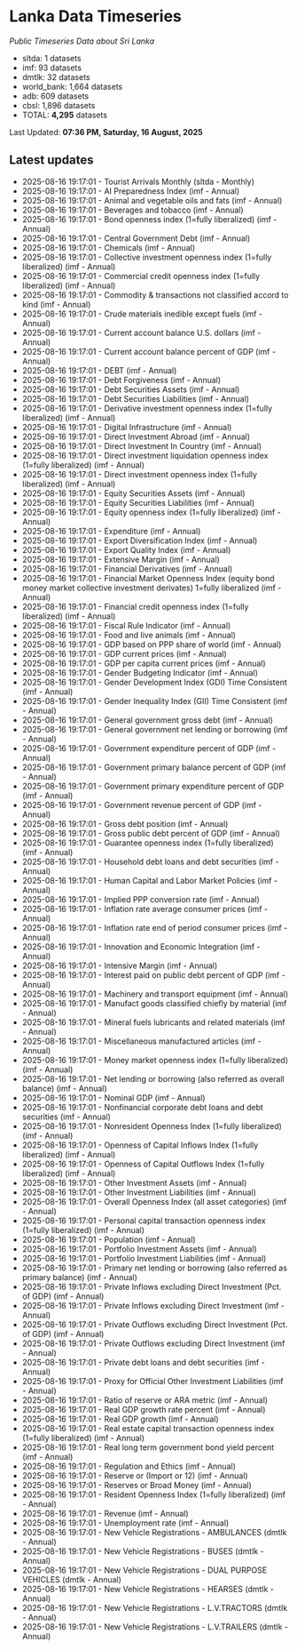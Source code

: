 # Lanka Data Timeseries
*Public Timeseries Data about Sri Lanka*

* sltda: 1 datasets
* imf: 93 datasets
* dmtlk: 32 datasets
* world_bank: 1,664 datasets
* adb: 609 datasets
* cbsl: 1,896 datasets
* TOTAL: **4,295** datasets

Last Updated: **07:36 PM, Saturday, 16 August, 2025**

## Latest updates

* 2025-08-16 19:17:01 - Tourist Arrivals Monthly (sltda - Monthly)
* 2025-08-16 19:17:01 - AI Preparedness Index (imf - Annual)
* 2025-08-16 19:17:01 - Animal and vegetable oils and fats (imf - Annual)
* 2025-08-16 19:17:01 - Beverages and tobacco (imf - Annual)
* 2025-08-16 19:17:01 - Bond openness index (1=fully liberalized) (imf - Annual)
* 2025-08-16 19:17:01 - Central Government Debt (imf - Annual)
* 2025-08-16 19:17:01 - Chemicals (imf - Annual)
* 2025-08-16 19:17:01 - Collective investment openness index (1=fully liberalized) (imf - Annual)
* 2025-08-16 19:17:01 - Commercial credit openness index (1=fully liberalized) (imf - Annual)
* 2025-08-16 19:17:01 - Commodity & transactions not classified accord to kind (imf - Annual)
* 2025-08-16 19:17:01 - Crude materials inedible except fuels (imf - Annual)
* 2025-08-16 19:17:01 - Current account balance U.S. dollars (imf - Annual)
* 2025-08-16 19:17:01 - Current account balance percent of GDP (imf - Annual)
* 2025-08-16 19:17:01 - DEBT (imf - Annual)
* 2025-08-16 19:17:01 - Debt Forgiveness (imf - Annual)
* 2025-08-16 19:17:01 - Debt Securities Assets (imf - Annual)
* 2025-08-16 19:17:01 - Debt Securities Liabilities (imf - Annual)
* 2025-08-16 19:17:01 - Derivative investment openness index (1=fully liberalized) (imf - Annual)
* 2025-08-16 19:17:01 - Digital Infrastructure (imf - Annual)
* 2025-08-16 19:17:01 - Direct Investment Abroad (imf - Annual)
* 2025-08-16 19:17:01 - Direct Investment In Country (imf - Annual)
* 2025-08-16 19:17:01 - Direct investment liquidation openness index (1=fully liberalized) (imf - Annual)
* 2025-08-16 19:17:01 - Direct investment openness index (1=fully liberalized) (imf - Annual)
* 2025-08-16 19:17:01 - Equity Securities Assets (imf - Annual)
* 2025-08-16 19:17:01 - Equity Securities Liabilities (imf - Annual)
* 2025-08-16 19:17:01 - Equity openness index (1=fully liberalized) (imf - Annual)
* 2025-08-16 19:17:01 - Expenditure (imf - Annual)
* 2025-08-16 19:17:01 - Export Diversification Index (imf - Annual)
* 2025-08-16 19:17:01 - Export Quality Index (imf - Annual)
* 2025-08-16 19:17:01 - Extensive Margin (imf - Annual)
* 2025-08-16 19:17:01 - Financial Derivatives (imf - Annual)
* 2025-08-16 19:17:01 - Financial Market Openness Index (equity bond money market collective investment derivates) 1=fully liberalized (imf - Annual)
* 2025-08-16 19:17:01 - Financial credit openness index (1=fully liberalized) (imf - Annual)
* 2025-08-16 19:17:01 - Fiscal Rule Indicator (imf - Annual)
* 2025-08-16 19:17:01 - Food and live animals (imf - Annual)
* 2025-08-16 19:17:01 - GDP based on PPP share of world (imf - Annual)
* 2025-08-16 19:17:01 - GDP current prices (imf - Annual)
* 2025-08-16 19:17:01 - GDP per capita current prices (imf - Annual)
* 2025-08-16 19:17:01 - Gender Budgeting Indicator (imf - Annual)
* 2025-08-16 19:17:01 - Gender Development Index (GDI) Time Consistent (imf - Annual)
* 2025-08-16 19:17:01 - Gender Inequality Index (GII) Time Consistent (imf - Annual)
* 2025-08-16 19:17:01 - General government gross debt (imf - Annual)
* 2025-08-16 19:17:01 - General government net lending or borrowing (imf - Annual)
* 2025-08-16 19:17:01 - Government expenditure percent of GDP (imf - Annual)
* 2025-08-16 19:17:01 - Government primary balance percent of GDP (imf - Annual)
* 2025-08-16 19:17:01 - Government primary expenditure percent of GDP (imf - Annual)
* 2025-08-16 19:17:01 - Government revenue percent of GDP (imf - Annual)
* 2025-08-16 19:17:01 - Gross debt position (imf - Annual)
* 2025-08-16 19:17:01 - Gross public debt percent of GDP (imf - Annual)
* 2025-08-16 19:17:01 - Guarantee openness index (1=fully liberalized) (imf - Annual)
* 2025-08-16 19:17:01 - Household debt loans and debt securities (imf - Annual)
* 2025-08-16 19:17:01 - Human Capital and Labor Market Policies (imf - Annual)
* 2025-08-16 19:17:01 - Implied PPP conversion rate (imf - Annual)
* 2025-08-16 19:17:01 - Inflation rate average consumer prices (imf - Annual)
* 2025-08-16 19:17:01 - Inflation rate end of period consumer prices (imf - Annual)
* 2025-08-16 19:17:01 - Innovation and Economic Integration (imf - Annual)
* 2025-08-16 19:17:01 - Intensive Margin (imf - Annual)
* 2025-08-16 19:17:01 - Interest paid on public debt percent of GDP (imf - Annual)
* 2025-08-16 19:17:01 - Machinery and transport equipment (imf - Annual)
* 2025-08-16 19:17:01 - Manufact goods classified chiefly by material (imf - Annual)
* 2025-08-16 19:17:01 - Mineral fuels lubricants and related materials (imf - Annual)
* 2025-08-16 19:17:01 - Miscellaneous manufactured articles (imf - Annual)
* 2025-08-16 19:17:01 - Money market openness index (1=fully liberalized) (imf - Annual)
* 2025-08-16 19:17:01 - Net lending or borrowing (also referred as overall balance) (imf - Annual)
* 2025-08-16 19:17:01 - Nominal GDP (imf - Annual)
* 2025-08-16 19:17:01 - Nonfinancial corporate debt loans and debt securities (imf - Annual)
* 2025-08-16 19:17:01 - Nonresident Openness Index (1=fully liberalized) (imf - Annual)
* 2025-08-16 19:17:01 - Openness of Capital Inflows Index (1=fully liberalized) (imf - Annual)
* 2025-08-16 19:17:01 - Openness of Capital Outflows Index (1=fully liberalized) (imf - Annual)
* 2025-08-16 19:17:01 - Other Investment Assets (imf - Annual)
* 2025-08-16 19:17:01 - Other Investment Liabilities (imf - Annual)
* 2025-08-16 19:17:01 - Overall Openness Index (all asset categories) (imf - Annual)
* 2025-08-16 19:17:01 - Personal capital transaction openness index (1=fully liberalized) (imf - Annual)
* 2025-08-16 19:17:01 - Population (imf - Annual)
* 2025-08-16 19:17:01 - Portfolio Investment Assets (imf - Annual)
* 2025-08-16 19:17:01 - Portfolio Investment Liabilities (imf - Annual)
* 2025-08-16 19:17:01 - Primary net lending or borrowing (also referred as primary balance) (imf - Annual)
* 2025-08-16 19:17:01 - Private Inflows excluding Direct Investment (Pct. of GDP) (imf - Annual)
* 2025-08-16 19:17:01 - Private Inflows excluding Direct Investment (imf - Annual)
* 2025-08-16 19:17:01 - Private Outflows excluding Direct Investment (Pct. of GDP) (imf - Annual)
* 2025-08-16 19:17:01 - Private Outflows excluding Direct Investment (imf - Annual)
* 2025-08-16 19:17:01 - Private debt loans and debt securities (imf - Annual)
* 2025-08-16 19:17:01 - Proxy for Official Other Investment Liabilities (imf - Annual)
* 2025-08-16 19:17:01 - Ratio of reserve or ARA metric (imf - Annual)
* 2025-08-16 19:17:01 - Real GDP growth rate percent (imf - Annual)
* 2025-08-16 19:17:01 - Real GDP growth (imf - Annual)
* 2025-08-16 19:17:01 - Real estate capital transaction openness index (1=fully liberalized) (imf - Annual)
* 2025-08-16 19:17:01 - Real long term government bond yield percent (imf - Annual)
* 2025-08-16 19:17:01 - Regulation and Ethics (imf - Annual)
* 2025-08-16 19:17:01 - Reserve or (Import or 12) (imf - Annual)
* 2025-08-16 19:17:01 - Reserves or Broad Money (imf - Annual)
* 2025-08-16 19:17:01 - Resident Openness Index (1=fully liberalized) (imf - Annual)
* 2025-08-16 19:17:01 - Revenue (imf - Annual)
* 2025-08-16 19:17:01 - Unemployment rate (imf - Annual)
* 2025-08-16 19:17:01 - New Vehicle Registrations - AMBULANCES (dmtlk - Annual)
* 2025-08-16 19:17:01 - New Vehicle Registrations - BUSES (dmtlk - Annual)
* 2025-08-16 19:17:01 - New Vehicle Registrations - DUAL PURPOSE VEHICLES (dmtlk - Annual)
* 2025-08-16 19:17:01 - New Vehicle Registrations - HEARSES (dmtlk - Annual)
* 2025-08-16 19:17:01 - New Vehicle Registrations - L.V.TRACTORS (dmtlk - Annual)
* 2025-08-16 19:17:01 - New Vehicle Registrations - L.V.TRAILERS (dmtlk - Annual)